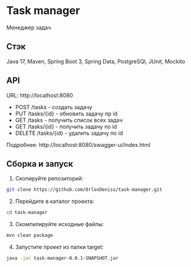 # Task manager
Менеджер задач


## Стэк
Java 17, Maven, Spring Boot 3, Spring Data, PostgreSQl, JUnit, Mockito

## API
URL: http://localhost:8080

- POST /tasks - создать задачу
- PUT /tasks/{id} - обновить задачу пр id
- GET /tasks - получить список всех задач
- GET /tasks/{id} - получить задачу по id
- DELETE /tasks/{id} - удалить задачу по id


Подробнее: http://localhost:8080/swagger-ui/index.html

## Сборка и запуск
1. Скопируйте репозиторий:
```Bash
git clone https://github.com/OrlovDeniss/task-manager.git
```
2. Перейдите в каталог проекта: 
```Bash
cd task-manager
```
3. Скомпилируйте исходные файлы:
```Bash
mvn clean package
```
4. Запустите проект из папки target:
```Bash
java -jar task-manager-0.0.1-SNAPSHOT.jar
```